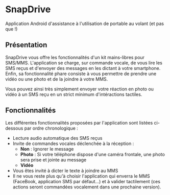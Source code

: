 # SnapDrive
Application Android d'assistance à l'utilisation de portable au volant (et pas que !)

## Présentation
SnapDrive vous offre les fonctionnalités d'un kit mains-libres pour SMS/MMS.
L'application se charge, sur commande vocale, de vous lire les SMS reçus et d'envoyer des messages en les dictant à votre smartphone.
Enfin, sa fonctionnalité phare consiste à vous permettre de prendre une vidéo ou une photo et de la joindre à votre MMS.

Vous pouvez ainsi très simplement envoyer votre réaction en photo ou vidéo à un SMS reçu en un strict minimum d'intéractions tactiles.

## Fonctionnalités
Les différentes fonctionnalités proposées par l'application sont listées ci-dessous par ordre chronologique :
* Lecture audio automatique des SMS reçus
* Invite de commandes vocales déclenchée à la réception :
  * **Non** : Ignorer le message
  * **Photo** : Si votre téléphone dispose d'une caméra frontale, une photo sera prise et jointe au message
  * **Vidéo**
* Vous êtes invité à dicter le texte à joindre au MMS
* Il ne vous reste plus qu'à choisir l'application qui enverra le MMS (FaceBook, application SMS par défaut...) et à valider tactilement (ces actions seront commandées vocalement dans une prochaine version).
